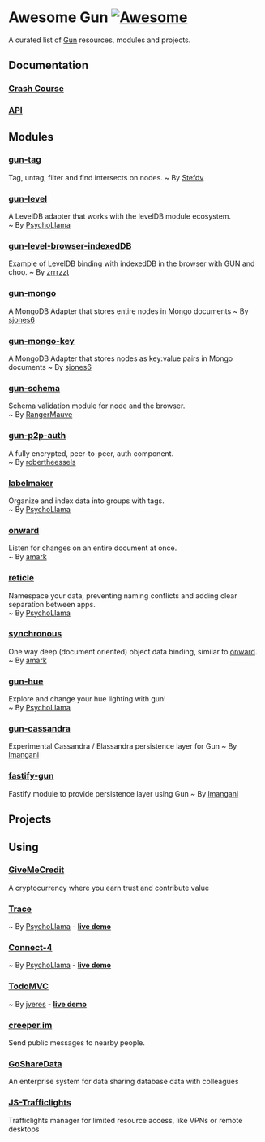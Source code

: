# Awesome Gun [![Awesome](https://awesome.re/badge.svg)](https://awesome.re)
A curated list of [Gun](https://github.com/amark/gun) resources, modules and projects.

## Documentation
### [Crash Course](https://github.com/amark/gun/wiki/graphs)
### [API](https://github.com/amark/gun/wiki/API)


## Modules

### [gun-tag](https://www.npmjs.com/package/gun-tag)
Tag, untag, filter and find intersects on nodes.
~ By [Stefdv](https://github.com/stefdv)

### [gun-level](https://github.com/PsychoLlama/gun-level)
A LevelDB adapter that works with the levelDB module ecosystem.  
~ By [PsychoLlama](https://github.com/PsychoLlama)

### [gun-level-browser-indexedDB](https://github.com/zrrrzzt/choo-gun-leveldb-test)
Example of LevelDB binding with indexedDB in the browser with GUN and choo.
 ~ By [zrrrzzt](https://github.com/zrrrzzt)

### [gun-mongo](https://github.com/sjones6/gun-mongo)
A MongoDB Adapter that stores entire nodes in Mongo documents
~ By [sjones6](https://github.com/sjones6)

### [gun-mongo-key](https://github.com/sjones6/gun-mongo-key)
A MongoDB Adapter that stores nodes as key:value pairs in Mongo documents
~ By [sjones6](https://github.com/sjones6)

### [gun-schema](https://github.com/gundb/gun-schema)
Schema validation module for node and the browser.  
~ By [RangerMauve](https://github.com/RangerMauve)

### [gun-p2p-auth](https://github.com/swifty/gun-p2p-auth)
A fully encrypted, peer-to-peer, auth component.  
~ By [robertheessels](https://github.com/robertheessels)

### [labelmaker](https://github.com/PsychoLlama/labelmaker)
Organize and index data into groups with tags.  
~ By [PsychoLlama](https://github.com/PsychoLlama)

### [onward](https://github.com/gundb/onward)
Listen for changes on an entire document at once.  
~ By [amark](https://github.com/amark)

### [reticle](https://github.com/PsychoLlama/Reticle)
Namespace your data, preventing naming conflicts and adding clear separation between apps.  
~ By [PsychoLlama](https://github.com/PsychoLlama)

### [synchronous](https://github.com/gundb/synchronous)
One way deep (document oriented) object data binding, similar to [onward](https://github.com/gundb/onward).  
~ By [amark](https://github.com/amark)

### [gun-hue](https://github.com/PsychoLlama/gun-hue)
Explore and change your hue lighting with gun!  
~ By [PsychoLlama](https://github.com/PsychoLlama)

### [gun-cassandra](https://github.com/lmangani/gun-cassandra)
Experimental Cassandra / Elassandra persistence layer for Gun 
~ By [lmangani](https://github.com/lmangani)

### [fastify-gun](https://github.com/lmangani/fastify-gun)
Fastify module to provide persistence layer using Gun 
~ By [lmangani](https://github.com/lmangani)

## Projects

## Using
### [GiveMeCredit](https://github.com/GiveMeCredit/extension)
A cryptocurrency where you earn trust and contribute value

### [Trace](https://github.com/PsychoLlama/Trace) 
~ By [PsychoLlama](https://github.com/PsychoLlama) - **[live demo](http://trace.gundb.io)**

### [Connect-4](https://github.com/PsychoLlama/connect-four) 
~ By [PsychoLlama](https://github.com/PsychoLlama) - **[live demo](https://gun-c4.herokuapp.com/)**

### [TodoMVC](https://github.com/jveres/todomvc) 
~ By [jveres](https://github.com/jveres) - **[live demo](http://todos.loqali.com/)**

### [creeper.im](https://creeper.im)
Send public messages to nearby people.

### [GoShareData](https://github.com/zubairq/GoShareData)
An enterprise system for data sharing database data with colleagues 

### [JS-Trafficlights](https://github.com/niccord/js-trafficlights)
Trafficlights manager for limited resource access, like VPNs or remote desktops
